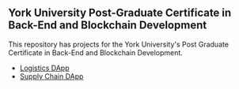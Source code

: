 ## York University Post-Graduate Certificate in Back-End and Blockchain Development

This repository has projects for the York University's Post Graduate Certificate in Back-End and Blockchain Development.

- [Logistics DApp](https://github.com/khanmr/yorkuniveristy-blockchain/tree/master/logistics)
- [Supply Chain DApp](https://github.com/khanmr/yorkuniveristy-blockchain/tree/master/supplychain)
